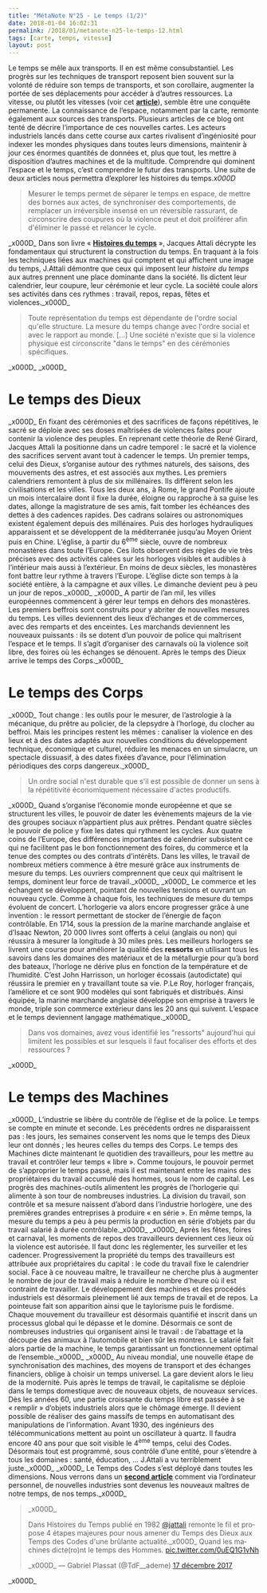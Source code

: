 ```yaml
---
title: "MétaNote N°25 - Le temps (1/2)"
date: 2018-01-04 16:02:31
permalink: /2018/01/metanote-n25-le-temps-12.html
tags: [carte, temps, vitesse]
layout: post
---
```


Le temps se mêle aux transports. Il en est même consubstantiel. Les progrès sur les techniques de transport reposent bien souvent sur la volonté de réduire son temps de transports, et son corollaire, augmenter la portée de ses déplacements pour accéder à d’autres ressources. La vitesse, ou plutôt les vitesses (voir cet <a href="http://transportsdufutur.ademe.fr/2017/12/la-vitesse-un-vieux-concept.html" target="_blank" rel="noopener"><strong>article</strong></a>), semble être une conquête permanente. La connaissance de l’espace, notamment par la carte, remonte également aux sources des transports. Plusieurs articles de ce blog ont tenté de décrire l’importance de ces nouvelles cartes. Les acteurs industriels lancés dans cette course aux cartes rivalisent d’ingéniosité pour indexer les mondes physiques dans toutes leurs dimensions, maintenir à jour ces énormes quantités de données et, plus que tout, les mettre à disposition d’autres machines et de la multitude. Comprendre qui dominent l’espace et le temps, c’est comprendre le futur des transports. Une suite de deux articles nous permettra d’explorer les histoires du temps._x000D_
<blockquote>Mesurer le temps permet de séparer le temps en espace, de mettre des bornes aux actes, de synchroniser des comportements, de remplacer un irréversible insensé en un réversible rassurant, de circonscrire des coupures où la violence peut et doit proliférer afin d'éliminer le passé et relancer le cycle.</blockquote>_x000D_
Dans son livre « <a href="http://www.attali.com/livre/histoires-du-temps/" target="_blank" rel="noopener"><strong>Histoires du temps</strong></a> », Jacques Attali décrypte les fondamentaux qui structurent la construction du temps. En traquant à la fois les techniques liées aux machines qui comptent et qui affichent une image du temps, J.Attali démontre que ceux qui imposent leur <em>histoire du temps</em> aux autres prennent une place dominante dans la société. Ils dictent leur calendrier, leur coupure, leur cérémonie et leur cycle. La société coule alors ses activités dans ces rythmes : travail, repos, repas, fêtes et violences._x000D_
<blockquote>Toute représentation du temps est dépendante de l'ordre social qu'elle structure. La mesure du temps change avec l'ordre social et avec le rapport au monde. […] Une société n'existe que si la violence physique est circonscrite "dans le temps" en des cérémonies spécifiques.</blockquote>_x000D_
<!--more-->_x000D_
<h1>Le temps des Dieux</h1>_x000D_
En fixant des cérémonies et des sacrifices de façons répétitives, le sacré se déploie avec ses doses maîtrisées de violences faites pour contenir la violence des peuples. En reprenant cette théorie de René Girard, Jacques Attali la positionne dans un cadre temporel : le sacré et la violence des sacrifices servent avant tout à cadencer le temps. Un premier temps, celui des Dieux, s’organise autour des rythmes naturels, des saisons, des mouvements des astres, et est associés aux mythes. Les premiers calendriers remontent à plus de six millénaires. Ils diffèrent selon les civilisations et les villes. Tous les deux ans, à Rome, le grand Pontife ajoute un mois intercalaire dont il fixe la durée, éloigne ou rapproche à sa guise les dates, allonge la magistrature de ses amis, fait tomber les échéances des dettes à des cadences rapides. Des cadrans solaires ou astronomiques existent également depuis des millénaires. Puis des horloges hydrauliques apparaissent et se développent de la méditerranée jusqu’au Moyen Orient puis en Chine. L’église, à partir du 6<sup>ème</sup> siècle, ouvre de nombreux monastères dans toute l’Europe. Ces ilots observent des règles de vie très précises avec des activités calées sur les horloges visibles et audibles à l’intérieur mais aussi à l’extérieur. En moins de deux siècles, les monastères font battre leur rythme à travers l’Europe. L’église dicte son temps à la société entière, à la campagne et aux villes. Le dimanche devient peu à peu un jour de repos._x000D_
_x000D_
A partir de l’an mil, les villes européennes commencent à gérer leur temps en dehors des monastères. Les premiers beffrois sont construits pour y abriter de nouvelles mesures du temps. Les villes deviennent des lieux d’échanges et de commerces, avec des remparts et des enceintes. Les marchands deviennent les nouveaux puissants : ils se dotent d’un pouvoir de police qui maîtrisent l’espace et le temps. Il s’agit d’organiser des carnavals où la violence soit libre, des foires où les échanges se dénouent. Après le temps des Dieux arrive le temps des Corps._x000D_
<h1>Le temps des Corps</h1>_x000D_
Tout change : les outils pour le mesurer, de l’astrologie à la mécanique, du prêtre au policier, de la clepsydre à l’horloge, du clocher au beffroi. Mais les principes restent les mêmes : canaliser la violence en des lieux et à des dates adaptés aux nouvelles conditions du développement technique, économique et culturel, réduire les menaces en un simulacre, un spectacle dissuasif, à des dates fixées d’avance, pour l’élimination périodiques des corps dangereux._x000D_
<blockquote>Un ordre social n'est durable que s'il est possible de donner un sens à la répétitivité économiquement nécessaire d'actes productifs.</blockquote>_x000D_
Quand s’organise l’économie monde européenne et que se structurent les villes, le pouvoir de dater les évènements majeurs de la vie des groupes sociaux n’appartient plus aux prêtres. Pendant quatre siècles le pouvoir de police y fixe les dates qui rythment les cycles. Aux quatre coins de l’Europe, des différences importantes de calendrier subsistent ce qui ne facilitent pas le bon fonctionnement des foires, du commerce et la tenue des comptes ou des contrats d’intérêts. Dans les villes, le travail de nombreux métiers commence à être mesuré grâce aux instruments de mesure du temps. Les ouvriers comprennent que ceux qui maîtrisent le temps, dominent leur force de travail._x000D_
_x000D_
Le commerce et les échangent se développent, pointant de nouvelles tensions et ouvrant un nouveau cycle. Comme à chaque fois, les techniques de mesure du temps évoluent de concert. L’horlogerie va alors encore progresser grâce à une invention : le ressort permettant de stocker de l’énergie de façon contrôlable. En 1714, sous la pression de la marine marchande anglaise et d’Isaac Newton, 20 000 livres sont offerts à celui (anglais ou non) qui réussira à mesurer la longitude à 30 miles près. Les meilleurs horlogers se livrent une course pour améliorer la qualité des <strong>ressorts</strong> en utilisant tous les savoirs dans les domaines des matériaux et de la métallurgie pour qu’à bord des bateaux, l’horloge ne dérive plus en fonction de la température et de l’humidité. C’est John Harrisson, un horloger écossais (autodictate) qui réussira le premier en y travaillant toute sa vie. P.Le Roy, horloger français, l’améliore et ce sont 900 modèles qui sont fabriqués et distribués. Ainsi équipée, la marine marchande anglaise développe son emprise à travers le monde, triple son commerce extérieur dans les 20 ans qui suivent. L’espace et le temps deviennent langage mathématique._x000D_
<blockquote>Dans vos domaines, avez vous identifié les "ressorts" aujourd'hui qui limitent les possibles et sur lesquels il faut focaliser des efforts et des ressources ?</blockquote>_x000D_
<h1>Le temps des Machines</h1>_x000D_
L’industrie se libère du contrôle de l’église et de la police. Le temps se compte en minute et seconde. Les précédents ordres ne disparaissent pas : les jours, les semaines conservent les noms que le temps des Dieux leur ont donnés ; les heures celles du temps des Corps. Le temps des Machines dicte maintenant le quotidien des travailleurs, pour les mettre au travail et contrôler leur temps « libre ». Comme toujours, le pouvoir permet de s’approprier le temps passé, mais il est maintenant entre les mains des propriétaires du travail accumulé des hommes, sous le nom de capital. Les progrès des machines-outils alimentent les progrès de l’horlogerie qui alimente à son tour de nombreuses industries. La division du travail, son contrôle et sa mesure naissent d’abord dans l’industrie horlogère, une des premières grandes entreprises à produire « en série ». En même temps, la mesure du temps a peu à peu permis la production en série d’objets par du travail salarié à durée contrôlable._x000D_
_x000D_
Après les fêtes, foires et carnaval, les moments de repos des travailleurs deviennent ces lieux où la violence est autorisée. Il faut donc les réglementer, les surveiller et les cadencer. Progressivement la propriété du temps des travailleurs est attribuée aux propriétaires du capital : le code du travail fixe le calendrier social. Face à ce nouveau maître, le travailleur ne cherche plus à augmenter le nombre de jour de travail mais à réduire le nombre d’heure où il est contraint de travailler. Le développement des machines et des procédés industriels est désormais pleinement lié aux temps de travail et de repos. La pointeuse fait son apparition ainsi que le taylorisme puis le fordisme. Chaque mouvement du travailleur est désormais quantifié et inscrit dans un processus global qui le dépasse et le domine. Désormais ce sont de nombreuses industries qui organisent ainsi le travail : de l’abattage et la découpe des animaux à l’automobile et bien sûr les montres. Le salarié fait alors partie de la machine, le temps garantissant un fonctionnement optimal de l’ensemble._x000D_
_x000D_
Au niveau mondial, une nouvelle étape de synchronisation des machines, des moyens de transport et des échanges financiers, oblige à choisir un temps universel. La gare devient alors le lieu de la modernité. Puis après le temps de travail, le capitalisme se déploie dans le temps domestique avec de nouveaux objets, de nouveaux services. Dès les années 60, une partie croissante du temps libre est passée à se « remplir » d’objets industriels alors que le chômage émerge. Il devient possible de réaliser des gains massifs de temps en automatisant des manipulations de l’information. Avant 1930, des ingénieurs des télécommunications mettent au point un oscillateur à quartz. Il faudra encore 40 ans pour que soit visible le 4<sup>ème</sup> temps, celui des Codes. Désormais tout est programmé, sous contrôle d’une entité, pour s’étendre à tous les domaines : santé, éducation, … J.Attali a vu terriblement juste._x000D_
_x000D_
Le Temps des Codes s’est déployé dans toutes les dimensions. Nous verrons dans un <a href="https://gabrielplassat.github.io/transportsdufutur/2018/01/metanote-n25-le-temps-22.html" target="_blank" rel="noopener"><strong>second article</strong></a> comment via l’ordinateur personnel, de nouvelles industries sont devenus les nouveaux maîtres de notre temps, de nos temps._x000D_
<blockquote class="twitter-tweet" data-lang="fr">_x000D_
<p dir="ltr" lang="fr">Dans Histoires du Temps publié en 1982 <a href="https://twitter.com/jattali?ref_src=twsrc%5Etfw">@jattali</a> remonte le fil et propose 4 étapes majeures pour nous amener du Temps des Dieux aux Temps des Codes d'une brûlante actualité._x000D_
Quand les machines dicte(ro)nt le temps des Hommes. <a href="https://t.co/0uEQ1G1vNh">pic.twitter.com/0uEQ1G1vNh</a></p>_x000D_
— Gabriel Plassat (@TdF__ademe) <a href="https://twitter.com/TdF__ademe/status/942338492209778690?ref_src=twsrc%5Etfw">17 décembre 2017</a></blockquote>_x000D_
<script async src="https://platform.twitter.com/widgets.js" charset="utf-8"></script>
